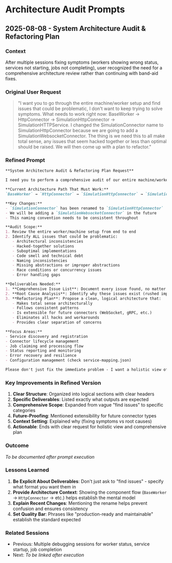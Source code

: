 # Architecture Audit Prompts

## 2025-08-08 - System Architecture Audit & Refactoring Plan

### Context
After multiple sessions fixing symptoms (workers showing wrong status, services not starting, jobs not completing), user recognized the need for a comprehensive architecture review rather than continuing with band-aid fixes.

### Original User Request
> "I want you to go through the entire machine/worker setup and find issues that could be problematic, I don't want to keep trying to solve symptoms. What needs to work right now: BaseWorker -> HttpConnector -> SimulationHttpConnector -> SimulationHTTPService. I changed the SimulationConnector name to SimulationHttpConnector because we are going to add a SimulationWebsocketConnector. The thing is we need this to all make total sense, any issues that seem hacked together or less than optimal should be raised. We will then come up with a plan to refactor."

### Refined Prompt

```markdown
**System Architecture Audit & Refactoring Plan Request**

I need you to perform a comprehensive audit of our entire machine/worker architecture. We've been fixing symptoms rather than root causes, and it's time to step back and identify all architectural issues.

**Current Architecture Path That Must Work:**
`BaseWorker` → `HttpConnector` → `SimulationHttpConnector` → `SimulationHTTPService`

**Key Changes:**
- `SimulationConnector` has been renamed to `SimulationHttpConnector` 
- We will be adding a `SimulationWebsocketConnector` in the future
- This naming convention needs to be consistent throughout

**Audit Scope:**
1. Review the entire worker/machine setup from end to end
2. Identify ALL issues that could be problematic:
   - Architectural inconsistencies
   - Hacked-together solutions
   - Suboptimal implementations
   - Code smell and technical debt
   - Naming inconsistencies
   - Missing abstractions or improper abstractions
   - Race conditions or concurrency issues
   - Error handling gaps

**Deliverables Needed:**
1. **Comprehensive Issue List**: Document every issue found, no matter how small
2. **Root Cause Analysis**: Identify why these issues exist (rushed implementation, legacy code, etc.)
3. **Refactoring Plan**: Propose a clean, logical architecture that:
   - Makes total sense architecturally
   - Follows consistent patterns
   - Is extensible for future connectors (WebSocket, gRPC, etc.)
   - Eliminates all hacks and workarounds
   - Provides clear separation of concerns

**Focus Areas:**
- Service discovery and registration
- Connector lifecycle management
- Job claiming and processing flow
- Status reporting and monitoring
- Error recovery and resilience
- Configuration management (check service-mapping.json)

Please don't just fix the immediate problem - I want a holistic view of what's wrong and a comprehensive plan to make this system production-ready and maintainable.
```

### Key Improvements in Refined Version
1. **Clear Structure**: Organized into logical sections with clear headers
2. **Specific Deliverables**: Listed exactly what outputs are expected
3. **Comprehensive Scope**: Expanded from vague "find issues" to specific categories
4. **Future-Proofing**: Mentioned extensibility for future connector types
5. **Context Setting**: Explained why (fixing symptoms vs root causes)
6. **Actionable**: Ends with clear request for holistic view and comprehensive plan

### Outcome
*To be documented after prompt execution*

### Lessons Learned
1. **Be Explicit About Deliverables**: Don't just ask to "find issues" - specify what format you want them in
2. **Provide Architecture Context**: Showing the component flow (`BaseWorker` → `HttpConnector` → etc.) helps establish the mental model
3. **Explain Recent Changes**: Mentioning the rename helps prevent confusion and ensures consistency
4. **Set Quality Bar**: Phrases like "production-ready and maintainable" establish the standard expected

### Related Sessions
- Previous: Multiple debugging sessions for worker status, service startup, job completion
- Next: *To be linked after execution*